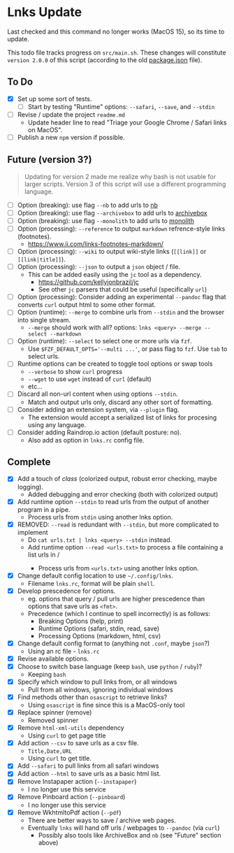 # Lnks Update

Last checked and this command no longer works (MacOS 15), so its time to update.

This todo file tracks progress on `src/main.sh`. These changes will constitute `version 2.0.0` of this script (according to the old [package.json](package.json) file).

## To Do

- [x] Set up some sort of tests.
  - [ ] Start by testing "Runtime" options: `--safari`, `--save`, and `--stdin`
- [ ] Revise / update the project `readme.md`
  - Update header line to read "Triage your Google Chrome / Safari links on MacOS".
- [ ] Publish a new `npm` version if possible.

## Future (version 3?)

> Updating for version 2 made me realize why bash is not usable for larger scripts. Version 3 of this script will use a different programming language.

- [ ] Option (breaking): use flag `--nb` to add urls to [nb](https://xwmx.github.io/nb)
- [ ] Option (breaking): use flag `--archivebox` to add urls to [archivebox](https://github.com/ArchiveBox/ArchiveBox)
- [ ] Option (breaking): use flag `--monolith` to add urls to [monolith](https://github.com/Y2Z/monolith)
- [ ] Option (processing): `--reference` to output `markdown` refrence-style links (footnotes).
  - https://www.ii.com/links-footnotes-markdown/
- [ ] Option (processing): `--wiki` to output wiki-style links (`[[link]]` or `[[link|title]]`).
- [ ] Option (processing): `--json` to output a `json` object / file.
  - This can be added easily using the `jc` tool as a dependency.
    - https://github.com/kellyjonbrazil/jc
    - See other `jc` parsers that could be useful (specifically `url`)
- [ ] Option (processing): Consider adding an experimental `--pandoc` flag that converts `curl` output
      html to some other format.
- [ ] Option (runtime): `--merge` to combine urls from `--stdin` and the browser into single stream.
  - `--merge` should work with all? options: `lnks <query> --merge --select --markdown`
- [ ] Option (runtime): `--select` to select one or more urls via `fzf`.
  - Use `$FZF_DEFAULT_OPTS='--multi ...'`, or pass flag to `fzf`. Use `tab` to select urls.
- [ ] Runtime options can be created to toggle tool options or swap tools
  - `--verbose` to show `curl` progress
  - `--wget` to use `wget` instead of `curl` (default)
  - etc...
- [ ] Discard all non-url content when using options `--stdin`.
  - Match and output urls only, discard any other sort of formatting.
- [ ] Consider adding an extension system, via `--plugin` flag.
  - The extension would accept a serialized list of links for procesing using any language.
- [ ] Consider adding Raindrop.io action (default posture: no).
  - Also add as option in `lnks.rc` config file.

## Complete

- [x] Add a touch of *class* (colorized output, robust error checking, maybe logging).
  - Added debugging and error checking (both with colorized output)
- [x] Add runtime option `--stdin` to read urls from the output of another program in a pipe.
  - Process urls from `stdin` using another lnks option.
- [x] REMOVED: `--read` is redundant with `--stdin`, but more complicated to implement
  - Do `cat urls.txt | lnks <query> --stdin` instead.
  - Add runtime option `--read <urls.txt>` to process a file containing a list urls in <format>/
    - Process urls from `<urls.txt>` using another lnks option.
- [x] Change default config location to use `~/.config/lnks`.
  - Filename `lnks.rc`, format will be plain `shell`.
- [x] Develop prescedence for options.
  - eg. options that query / pull urls are higher prescedence than options that save urls as `<fmt>`.
  - Precedence (which I continue to spell incorrectly) is as follows:
    - Breaking Options (help, print)
    - Runtime Options (safari, stdin, read, save)
    - Processing Options (markdown, html, csv)
- [x] Change default config format to (anything not `.conf`, maybe `json`?)
  - Using an rc file - `lnks.rc`
- [x] Revise available options.
- [x] Choose to switch base language (keep `bash`, use `python` / `ruby`)?
  - Keeping `bash`
- [x] Specify which window to pull links from, or all windows
  - Pull from all windows, ignoring individual windows
- [x] Find methods other than `osascript` to retrieve links?
  - Using `osascript` is fine since this is a MacOS-only tool
- [x] Replace spinner (remove)
  - Removed spinner
- [x] Remove `html-xml-utils` dependency
  - Using `curl` to get page title
- [x] Add action `--csv` to save urls as a csv file.
  - `Title,Date,URL`
  - Using `curl` to get title.
- [x] Add `--safari` to pull links from all safari windows
- [x] Add action `--html` to save urls as a basic html list.
- [x] Remove Instapaper action (`--instapaper`)
  - I no longer use this service
- [x] Remove Pinboard action (`--pinboard`)
  - I no longer use this service
- [x] Remove WkhtmltoPdf action (`--pdf`)
  - There are better ways to save / archive web pages.
  - Eventually `lnks` will hand off urls / webpages to `--pandoc` (via `curl`)
    - Possibly also tools like ArchiveBox and `nb` (see "Future" section above)
